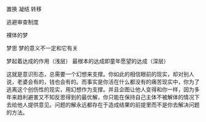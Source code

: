 置换 凝结 转移 

逃避审查制度

裸体的梦



梦思 梦的意义不一定和它有关

梦起着达成的作用（浅层） 最根本的达成即童年愿望的达成（深层）





这就是意识形态，总需要一个幻想来支撑。你如此的相信眼前的现实，却对别人说，老婆会有的，钱也会有的。而事实是你活在什么都没有的痛苦现实中，你为了逃离这个创伤性的现实，用幻想作为支撑。并且企图让他人变得和你一样，因为多年来趋利避害又不知反思得到的最优解，你只能在保持自己主体不被解体的情况下去给他人提供意见。问题的解永远都存在于造成结果的前提里而不是你去解决问题的方法。



